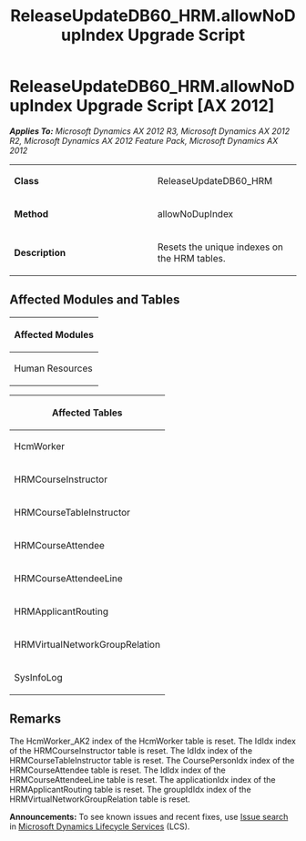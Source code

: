 ﻿---
title: ReleaseUpdateDB60_HRM.allowNoDupIndex Upgrade Script
TOCTitle: ReleaseUpdateDB60_HRM.allowNoDupIndex Upgrade Script
ms:assetid: db75a8a7-3f48-b09e-2c4a-de7cf2034144
ms:mtpsurl: https://msdn.microsoft.com/en-us/library/JJ737190(v=AX.60)
ms:contentKeyID: 49711633
ms.date: 05/18/2015
mtps_version: v=AX.60
---

# ReleaseUpdateDB60\_HRM.allowNoDupIndex Upgrade Script [AX 2012]


_**Applies To:** Microsoft Dynamics AX 2012 R3, Microsoft Dynamics AX 2012 R2, Microsoft Dynamics AX 2012 Feature Pack, Microsoft Dynamics AX 2012_

<table>
<colgroup>
<col style="width: 50%" />
<col style="width: 50%" />
</colgroup>
<tbody>
<tr class="odd">
<td><p><strong>Class</strong></p></td>
<td><p>ReleaseUpdateDB60_HRM</p></td>
</tr>
<tr class="even">
<td><p><strong>Method</strong></p></td>
<td><p>allowNoDupIndex</p></td>
</tr>
<tr class="odd">
<td><p><strong>Description</strong></p></td>
<td><p>Resets the unique indexes on the HRM tables.</p></td>
</tr>
</tbody>
</table>


## Affected Modules and Tables

<table>
<colgroup>
<col style="width: 100%" />
</colgroup>
<thead>
<tr class="header">
<th><p>Affected Modules</p></th>
</tr>
</thead>
<tbody>
<tr class="odd">
<td><p>Human Resources</p></td>
</tr>
</tbody>
</table>


<table>
<colgroup>
<col style="width: 100%" />
</colgroup>
<thead>
<tr class="header">
<th><p>Affected Tables</p></th>
</tr>
</thead>
<tbody>
<tr class="odd">
<td><p>HcmWorker</p></td>
</tr>
<tr class="even">
<td><p>HRMCourseInstructor</p></td>
</tr>
<tr class="odd">
<td><p>HRMCourseTableInstructor</p></td>
</tr>
<tr class="even">
<td><p>HRMCourseAttendee</p></td>
</tr>
<tr class="odd">
<td><p>HRMCourseAttendeeLine</p></td>
</tr>
<tr class="even">
<td><p>HRMApplicantRouting</p></td>
</tr>
<tr class="odd">
<td><p>HRMVirtualNetworkGroupRelation</p></td>
</tr>
<tr class="even">
<td><p>SysInfoLog</p></td>
</tr>
</tbody>
</table>


## Remarks

The HcmWorker\_AK2 index of the HcmWorker table is reset. The IdIdx index of the HRMCourseInstructor table is reset. The IdIdx index of the HRMCourseTableInstructor table is reset. The CoursePersonIdx index of the HRMCourseAttendee table is reset. The IdIdx index of the HRMCourseAttendeeLine table is reset. The applicationIdx index of the HRMApplicantRouting table is reset. The groupIdIdx index of the HRMVirtualNetworkGroupRelation table is reset.

  
**Announcements:** To see known issues and recent fixes, use [Issue search](http://go.microsoft.com/fwlink/?linkid=389258) in [Microsoft Dynamics Lifecycle Services](http://go.microsoft.com/fwlink/?linkid=306505) (LCS).

